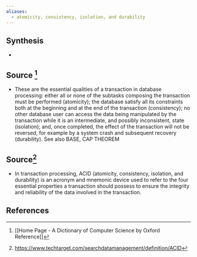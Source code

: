 ```yaml
---
aliases:
  - atomicity, consistency, isolation, and durability
---
```

## Synthesis
- 
## Source [^1]
- These are the essential qualities of a transaction in database processing: either all or none of the subtasks composing the transaction must be performed (atomicity); the database satisfy all its constraints both at the beginning and at the end of the transaction (consistency); no other database user can access the data being manipulated by the transaction while it is an intermediate, and possibly inconsistent, state (isolation); and, once completed, the effect of the transaction will not be reversed, for example by a system crash and subsequent recovery (durability). See also BASE, CAP THEOREM
## Source[^2]
- In transaction processing, ACID (atomicity, consistency, isolation, and durability) is an acronym and mnemonic device used to refer to the four essential properties a transaction should possess to ensure the integrity and reliability of the data involved in the transaction.
## References

[^1]: [[Home Page - A Dictionary of Computer Science by Oxford Reference]]
[^2]: https://www.techtarget.com/searchdatamanagement/definition/ACID